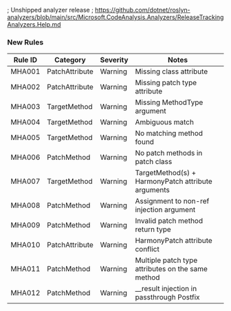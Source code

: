 ﻿; Unshipped analyzer release
; https://github.com/dotnet/roslyn-analyzers/blob/main/src/Microsoft.CodeAnalysis.Analyzers/ReleaseTrackingAnalyzers.Help.md

### New Rules

Rule ID |     Category     | Severity | Notes
--------|------------------|----------|----------------------------------------------------
MHA001  | PatchAttribute   | Warning  | Missing class attribute
MHA002  | PatchAttribute   | Warning  | Missing patch type attribute
MHA003  | TargetMethod     | Warning  | Missing MethodType argument
MHA004  | TargetMethod     | Warning  | Ambiguous match
MHA005  | TargetMethod     | Warning  | No matching method found
MHA006  | PatchMethod      | Warning  | No patch methods in patch class
MHA007  | TargetMethod     | Warning  | TargetMethod(s) + HarmonyPatch attribute arguments
MHA008  | PatchMethod      | Warning  | Assignment to non-ref injection argument
MHA009  | PatchMethod      | Warning  | Invalid patch method return type
MHA010  | PatchAttribute   | Warning  | HarmonyPatch attribute conflict
MHA011  | PatchMethod      | Warning  | Multiple patch type attributes on the same method
MHA012  | PatchMethod      | Warning  | __result injection in passthrough Postfix